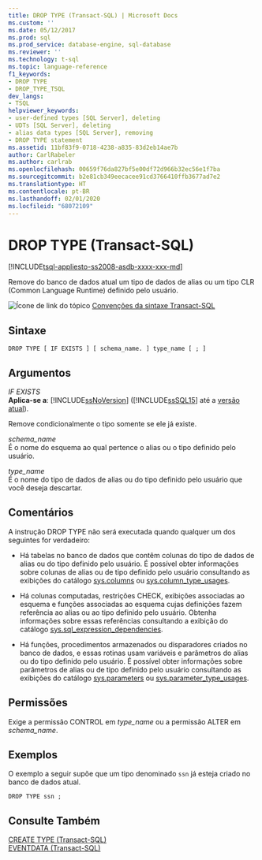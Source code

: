 ```yaml
---
title: DROP TYPE (Transact-SQL) | Microsoft Docs
ms.custom: ''
ms.date: 05/12/2017
ms.prod: sql
ms.prod_service: database-engine, sql-database
ms.reviewer: ''
ms.technology: t-sql
ms.topic: language-reference
f1_keywords:
- DROP TYPE
- DROP_TYPE_TSQL
dev_langs:
- TSQL
helpviewer_keywords:
- user-defined types [SQL Server], deleting
- UDTs [SQL Server], deleting
- alias data types [SQL Server], removing
- DROP TYPE statement
ms.assetid: 11bf83f9-0718-4238-a835-83d2eb14ae7b
author: CarlRabeler
ms.author: carlrab
ms.openlocfilehash: 00659f76da827bf5e00df72d966b32ec56e1f7ba
ms.sourcegitcommit: b2e81cb349eecacee91cd3766410ffb3677ad7e2
ms.translationtype: HT
ms.contentlocale: pt-BR
ms.lasthandoff: 02/01/2020
ms.locfileid: "68072109"
---
```

# <a name="drop-type-transact-sql"></a>DROP TYPE (Transact-SQL)
[!INCLUDE[tsql-appliesto-ss2008-asdb-xxxx-xxx-md](../../includes/tsql-appliesto-ss2008-asdb-xxxx-xxx-md.md)]

  Remove do banco de dados atual um tipo de dados de alias ou um tipo CLR (Common Language Runtime) definido pelo usuário.  
  
 ![Ícone de link do tópico](../../database-engine/configure-windows/media/topic-link.gif "Ícone de link do tópico") [Convenções da sintaxe Transact-SQL](../../t-sql/language-elements/transact-sql-syntax-conventions-transact-sql.md)  
  
## <a name="syntax"></a>Sintaxe  
  
```  
DROP TYPE [ IF EXISTS ] [ schema_name. ] type_name [ ; ]  
```  
  
## <a name="arguments"></a>Argumentos  
 *IF EXISTS*  
 **Aplica-se a**: [!INCLUDE[ssNoVersion](../../includes/ssnoversion-md.md)] ([!INCLUDE[ssSQL15](../../includes/sssql15-md.md)] até a [versão atual](https://go.microsoft.com/fwlink/p/?LinkId=299658)).  
  
 Remove condicionalmente o tipo somente se ele já existe.  
  
 *schema_name*  
 É o nome do esquema ao qual pertence o alias ou o tipo definido pelo usuário.  
  
 *type_name*  
 É o nome do tipo de dados de alias ou do tipo definido pelo usuário que você deseja descartar.  
  
## <a name="remarks"></a>Comentários  
 A instrução DROP TYPE não será executada quando qualquer um dos seguintes for verdadeiro:  
  
-   Há tabelas no banco de dados que contêm colunas do tipo de dados de alias ou do tipo definido pelo usuário. É possível obter informações sobre colunas de alias ou de tipo definido pelo usuário consultando as exibições do catálogo [sys.columns](../../relational-databases/system-catalog-views/sys-columns-transact-sql.md) ou [sys.column_type_usages](../../relational-databases/system-catalog-views/sys-column-type-usages-transact-sql.md).  
  
-   Há colunas computadas, restrições CHECK, exibições associadas ao esquema e funções associadas ao esquema cujas definições fazem referência ao alias ou ao tipo definido pelo usuário. Obtenha informações sobre essas referências consultando a exibição do catálogo [sys.sql_expression_dependencies](../../relational-databases/system-catalog-views/sys-sql-expression-dependencies-transact-sql.md).  
  
-   Há funções, procedimentos armazenados ou disparadores criados no banco de dados, e essas rotinas usam variáveis e parâmetros do alias ou do tipo definido pelo usuário. É possível obter informações sobre parâmetros de alias ou de tipo definido pelo usuário consultando as exibições do catálogo [sys.parameters](../../relational-databases/system-catalog-views/sys-parameters-transact-sql.md) ou [sys.parameter_type_usages](../../relational-databases/system-catalog-views/sys-parameter-type-usages-transact-sql.md).  
  
## <a name="permissions"></a>Permissões  
 Exige a permissão CONTROL em *type_name* ou a permissão ALTER em *schema_name*.  
  
## <a name="examples"></a>Exemplos  
 O exemplo a seguir supõe que um tipo denominado `ssn` já esteja criado no banco de dados atual.  
  
```  
DROP TYPE ssn ;  
```  
  
## <a name="see-also"></a>Consulte Também  
 [CREATE TYPE &#40;Transact-SQL&#41;](../../t-sql/statements/create-type-transact-sql.md)   
 [EVENTDATA &#40;Transact-SQL&#41;](../../t-sql/functions/eventdata-transact-sql.md)  
  
  
